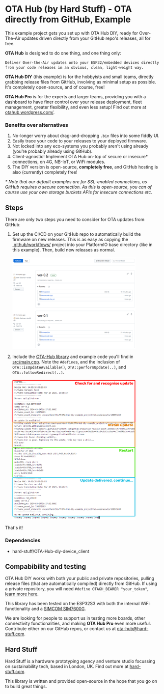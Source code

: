 # OTA Hub (by Hard Stuff) - OTA directly from GitHub, Example

This example project gets you set up with OTA Hub DIY, ready for Over-The-Air updates driven directly from your GitHub repo's releases, all for free.

**OTA Hub** is designed to do one thing, and one thing only:

    Deliver Over-the-Air updates onto your ESP32/embedded devices directly from your code releases in an obvious, clean, light-weight way.

**OTA Hub DIY** (this example) is for the hobbyists and small teams, directly grabbing release files from GitHub, involving as minimal setup as possible. It's completely open-source, and of course, free!

**OTA Hub Pro** is for the experts and larger teams, providing you with a dashboard to have finer control over your release deployment, fleet management, greater flexibility, and even less setup! Find out more at [otahub.wordpress.com/](https://otahub.wordpress.com/).

### Benefits over alternatives

1. No-longer worry about drag-and-dropping `.bin` files into some fiddly UI.
2. Easily trace your code to your releases to your deployed firmware.
3. Not locked into any eco-systems you probably aren't using already (you're probably already using GitHub).
4. Client-agnostic! Implement OTA Hub on-top of secure or insecure\* connections, on 4G, NB-IoT, or WiFi modules.
5. The DIY version is open-source, **completely free**, and GitHub hosting is also (currently) completely free!

_\* Note that our default examples are for SSL-enabled connections, as GitHub requires a secure connection. As this is open-source, you can of course use your own storage buckets APIs for insecure connections etc._

## Steps

There are only two steps you need to consider for OTA updates from GitHub:

1. Set up the CI/CD on your GitHub repo to automatically build the firmware on new releases. This is as easy as copying the [.github/workflows/](.github/workflows/) project into your PlatformIO base directory (like in this example). Then, build new releases as normal. <br /> <br />
   <img src="./media/GitHub_releases.png" width="400px"/>

2. Include the [OTA-Hub library](https://registry.platformio.org/libraries/hard-stuff/OTA-Hub-diy-device_client) and example code you'll find in [src/main.cpp](src/main.cpp). Note the `#define`s, and the inclusion of `OTA::isUpdateAvailable()`, `OTA::performUpdate(..)`, and `OTA::followRedirect(..)`. <br /> <br />
   <img src="./media/logs.png" width="400px"/>

That's it!

### Dependencies

-   hard-stuff/OTA-Hub-diy-device_client

## Compabibility and testing

OTA Hub DIY works with both your public and private repositories, pulling release files (that are automatically compiled) directly from GitHub. If using a private repository, you will need `#define OTAGH_BEARER "your_token"`, [learn more here](https://docs.github.com/en/authentication/keeping-your-account-and-data-secure/managing-your-personal-access-tokens).

This library has been tested on the ESP32S3 with both the internal WiFi functionality and a [SIMCOM SIM7600G](https://github.com/Hard-Stuff/TinyGSM).

We are looking for people to support us in testing more boards, other connectivity functionalities, and making **OTA Hub Pro** even more useful. Contribute either on our GitHub repos, or contact us at [ota-hub@hard-stuff.com](mailto:ota-hub@hard-stuff.com).

## Hard Stuff

Hard Stuff is a hardware prototyping agency and venture studio focussing on sustainability tech, based in London, UK.
Find out more at [hard-stuff.com](hard-stuff.com).

This library is written and provided open-source in the hope that you go on to build great things.
